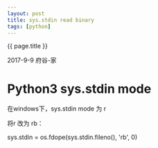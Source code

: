 ```yaml
---
layout: post
title: sys.stdin read binary
tags: [python]
---
```


{{ page.title }}

<p class="meta">2017-9-9 府谷-家 </p>

# Python3 sys.stdin mode

在windows下，sys.stdin mode 为 r

将r 改为 rb：

sys.stdin = os.fdope(sys.stdin.fileno(), 'rb', 0)